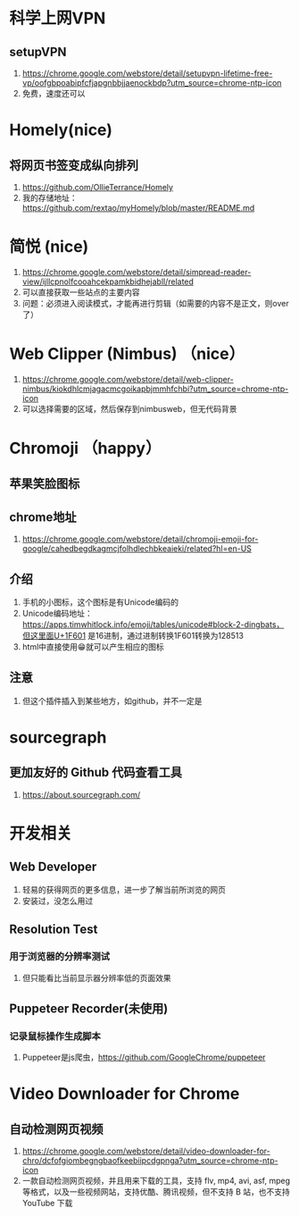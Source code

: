 # 科学上网VPN

## setupVPN

1. https://chrome.google.com/webstore/detail/setupvpn-lifetime-free-vp/oofgbpoabipfcfjapgnbbjjaenockbdp?utm_source=chrome-ntp-icon
2. 免费，速度还可以

# Homely(nice)  

## 将网页书签变成纵向排列 

1. https://github.com/OllieTerrance/Homely
2. 我的存储地址：https://github.com/rextao/myHomely/blob/master/README.md

# 简悦 (nice)

1. https://chrome.google.com/webstore/detail/simpread-reader-view/ijllcpnolfcooahcekpamkbidhejabll/related
2. 可以直接获取一些站点的主要内容
3. 问题：必须进入阅读模式，才能再进行剪辑（如需要的内容不是正文，则over了）

# Web Clipper (Nimbus) （nice）

1. https://chrome.google.com/webstore/detail/web-clipper-nimbus/kiokdhlcmjagacmcgoikapbjmmhfchbi?utm_source=chrome-ntp-icon
2. 可以选择需要的区域，然后保存到nimbusweb，但无代码背景

# Chromoji （happy）

## 苹果笑脸图标

## chrome地址

1. https://chrome.google.com/webstore/detail/chromoji-emoji-for-google/cahedbegdkagmcjfolhdlechbkeaieki/related?hl=en-US

## 介绍

1. 手机的小图标，这个图标是有Unicode编码的
2. Unicode编码地址：https://apps.timwhitlock.info/emoji/tables/unicode#block-2-dingbats，但这里面U+1F601 是16进制，通过进制转换1F601转换为128513
3. html中直接使用&#128513;就可以产生相应的图标

## 注意

1. 但这个插件插入到某些地方，如github，并不一定是

# sourcegraph

## 更加友好的 Github 代码查看工具

1. https://about.sourcegraph.com/

# 开发相关

## Web Developer

1. 轻易的获得网页的更多信息，进一步了解当前所浏览的网页 
2. 安装过，没怎么用过

## Resolution Test

### 用于浏览器的分辨率测试

1. 但只能看比当前显示器分辨率低的页面效果

## Puppeteer Recorder(未使用)

### 记录鼠标操作生成脚本

1. Puppeteer是js爬虫，https://github.com/GoogleChrome/puppeteer

# Video Downloader for Chrome

## 自动检测网页视频

1. https://chrome.google.com/webstore/detail/video-downloader-for-chro/dcfofgiombegngbaofkeebiipcdgpnga?utm_source=chrome-ntp-icon
2. 一款自动检测网页视频，并且用来下载的工具，支持 flv, mp4, avi, asf, mpeg 等格式，以及一些视频网站，支持优酷、腾讯视频，但不支持 B 站，也不支持 YouTube 下载 